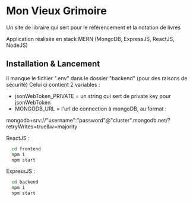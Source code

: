 # Mon Vieux Grimoire

Un site de libraire qui sert pour le référencement et la notation de livres

Application réalisée en stack MERN (MongoDB, ExpressJS, ReactJS, NodeJS)

## Installation & Lancement

Il manque le fichier ".env" dans le dossier "backend" (pour des raisons de sécurité)
Celui ci contient 2 variables :
  - jsonWebToken_PRIVATE = un string qui sert de private key pour jsonWebToken
  - MONGODB_URL = l'url de connection à mongoDB, au format :
  
mongodb+srv://"username":"password"@"cluster".mongodb.net/?retryWrites=true&w=majority

ReactJS :

```bash
  cd frontend
  npm i
  npm start
```

ExpressJS :

```bash
  cd backend
  npm i
  npm start
```
